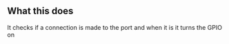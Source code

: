 ## What this does

It checks if a connection is made to the port and when it is it turns the GPIO on
